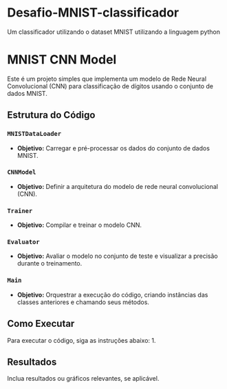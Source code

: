 # Desafio-MNIST-classificador
Um classificador utilizando o dataset MNIST utilizando a linguagem python

# MNIST CNN Model

Este é um projeto simples que implementa um modelo de Rede Neural Convolucional (CNN) para classificação de dígitos usando o conjunto de dados MNIST.

## Estrutura do Código

### `MNISTDataLoader`
- **Objetivo:** Carregar e pré-processar os dados do conjunto de dados MNIST.

### `CNNModel`
- **Objetivo:** Definir a arquitetura do modelo de rede neural convolucional (CNN).

### `Trainer`
- **Objetivo:** Compilar e treinar o modelo CNN.

### `Evaluator`
- **Objetivo:** Avaliar o modelo no conjunto de teste e visualizar a precisão durante o treinamento.

### `Main`
- **Objetivo:** Orquestrar a execução do código, criando instâncias das classes anteriores e chamando seus métodos.

## Como Executar

Para executar o código, siga as instruções abaixo:
1. 

## Resultados

Inclua resultados ou gráficos relevantes, se aplicável.


